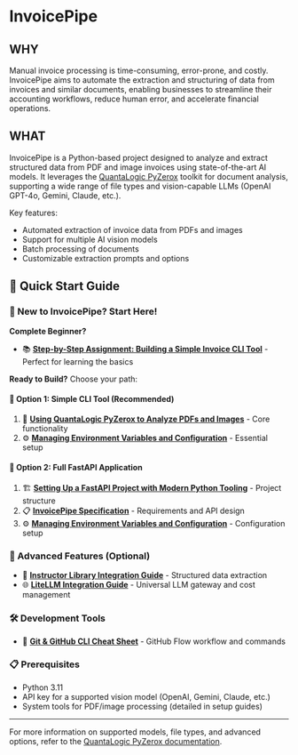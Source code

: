 # InvoicePipe

## WHY

Manual invoice processing is time-consuming, error-prone, and costly. InvoicePipe aims to automate the extraction and structuring of data from invoices and similar documents, enabling businesses to streamline their accounting workflows, reduce human error, and accelerate financial operations.

## WHAT

InvoicePipe is a Python-based project designed to analyze and extract structured data from PDF and image invoices using state-of-the-art AI models. It leverages the [QuantaLogic PyZerox](https://github.com/quantalogic/quantalogic-pyzerox) toolkit for document analysis, supporting a wide range of file types and vision-capable LLMs (OpenAI GPT-4o, Gemini, Claude, etc.).

Key features:
- Automated extraction of invoice data from PDFs and images
- Support for multiple AI vision models
- Batch processing of documents
- Customizable extraction prompts and options

## 🚀 Quick Start Guide

### 👋 New to InvoicePipe? Start Here!

**Complete Beginner?** 
- 📚 **[Step-by-Step Assignment: Building a Simple Invoice CLI Tool](docs/preparation-work/step-by-step-assignment.md)** - Perfect for learning the basics

**Ready to Build?** Choose your path:

#### 🔧 Option 1: Simple CLI Tool (Recommended)
1. 📖 **[Using QuantaLogic PyZerox to Analyze PDFs and Images](docs/using-quantalogic-pyzerox.md)** - Core functionality
2. ⚙️ **[Managing Environment Variables and Configuration](docs/managing-env-files.md)** - Essential setup

#### 🚀 Option 2: Full FastAPI Application
1. 🏗️ **[Setting Up a FastAPI Project with Modern Python Tooling](docs/setup-fastapi-project.md)** - Project structure
2. 📋 **[InvoicePipe Specification](docs/spec-invoice.md)** - Requirements and API design
3. ⚙️ **[Managing Environment Variables and Configuration](docs/managing-env-files.md)** - Configuration setup

### 🧠 Advanced Features (Optional)
- 🎯 **[Instructor Library Integration Guide](docs/instructor-integration-guide.md)** - Structured data extraction
- 🌐 **[LiteLLM Integration Guide](docs/litellm-integration-guide.md)** - Universal LLM gateway and cost management

### 🛠️ Development Tools
- 🔧 **[Git & GitHub CLI Cheat Sheet](docs/git-github-cheat-sheet.md)** - GitHub Flow workflow and commands

### 📋 Prerequisites
- Python 3.11
- API key for a supported vision model (OpenAI, Gemini, Claude, etc.)
- System tools for PDF/image processing (detailed in setup guides)

---

For more information on supported models, file types, and advanced options, refer to the [QuantaLogic PyZerox documentation](https://github.com/quantalogic/quantalogic-pyzerox).
